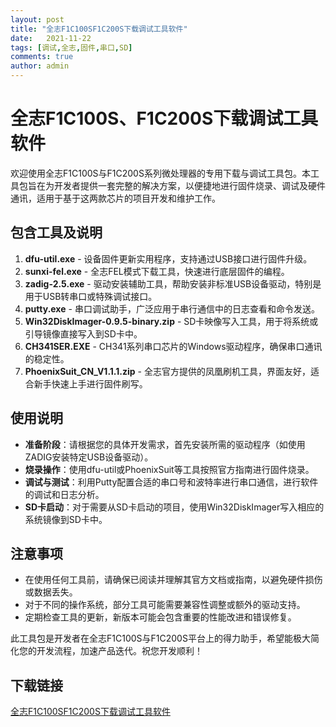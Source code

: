 ```yaml
---
layout: post
title: "全志F1C100SF1C200S下载调试工具软件"
date:   2021-11-22
tags: [调试,全志,固件,串口,SD]
comments: true
author: admin
---
```

# 全志F1C100S、F1C200S下载调试工具软件

欢迎使用全志F1C100S与F1C200S系列微处理器的专用下载与调试工具包。本工具包旨在为开发者提供一套完整的解决方案，以便捷地进行固件烧录、调试及硬件通讯，适用于基于这两款芯片的项目开发和维护工作。

## 包含工具及说明

1. **dfu-util.exe** - 设备固件更新实用程序，支持通过USB接口进行固件升级。
2. **sunxi-fel.exe** - 全志FEL模式下载工具，快速进行底层固件的编程。
3. **zadig-2.5.exe** - 驱动安装辅助工具，帮助安装非标准USB设备驱动，特别是用于USB转串口或特殊调试接口。
4. **putty.exe** - 串口调试助手，广泛应用于串行通信中的日志查看和命令发送。
5. **Win32DiskImager-0.9.5-binary.zip** - SD卡映像写入工具，用于将系统或引导镜像直接写入到SD卡中。
6. **CH341SER.EXE** - CH341系列串口芯片的Windows驱动程序，确保串口通讯的稳定性。
7. **PhoenixSuit_CN_V1.1.1.zip** - 全志官方提供的凤凰刷机工具，界面友好，适合新手快速上手进行固件刷写。

## 使用说明

- **准备阶段**：请根据您的具体开发需求，首先安装所需的驱动程序（如使用ZADIG安装特定USB设备驱动）。
- **烧录操作**：使用dfu-util或PhoenixSuit等工具按照官方指南进行固件烧录。
- **调试与测试**：利用Putty配置合适的串口号和波特率进行串口通信，进行软件的调试和日志分析。
- **SD卡启动**：对于需要从SD卡启动的项目，使用Win32DiskImager写入相应的系统镜像到SD卡中。

## 注意事项

- 在使用任何工具前，请确保已阅读并理解其官方文档或指南，以避免硬件损伤或数据丢失。
- 对于不同的操作系统，部分工具可能需要兼容性调整或额外的驱动支持。
- 定期检查工具的更新，新版本可能会包含重要的性能改进和错误修复。

此工具包是开发者在全志F1C100S与F1C200S平台上的得力助手，希望能极大简化您的开发流程，加速产品迭代。祝您开发顺利！

## 下载链接

[全志F1C100SF1C200S下载调试工具软件](https://pan.quark.cn/s/b65c7ab1d242)